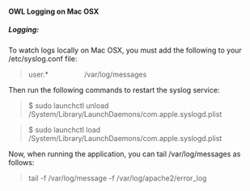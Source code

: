 
#### OWL Logging on Mac OSX

##### Logging:  

To watch logs locally on Mac OSX, you must add the following to your /etc/syslog.conf file:
	
> user.* &nbsp;&nbsp;&nbsp;&nbsp;&nbsp;&nbsp;&nbsp;&nbsp;&nbsp;&nbsp;&nbsp;&nbsp;&nbsp;&nbsp;&nbsp;&nbsp; /var/log/messages

Then run the following commands to restart the syslog service:

>  $ sudo launchctl unload /System/Library/LaunchDaemons/com.apple.syslogd.plist  

>  $ sudo launchctl load /System/Library/LaunchDaemons/com.apple.syslogd.plist

Now, when running the application, you can tail /var/log/messages as follows:   

> tail -f /var/log/message -f /var/log/apache2/error_log
